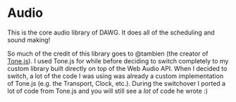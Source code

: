 # Audio
This is the core audio library of DAWG. It does all of the scheduling and sound making!

So much of the credit of this library goes to @tambien (the creator of [Tone.js](https://github.com/Tonejs/Tone.js)). I used Tone.js for while before deciding to switch completely to my custom library built directly on top of the Web Audio API. When I decided to switch, a lot of the code I was using was already a custom implementation of Tone.js (e.g. the Transport, Clock, etc.). During the switchover I ported a lot of code from Tone.js and you will still see a *lot* of code he wrote :)
